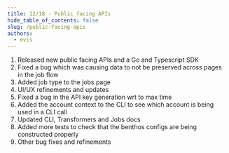 ```yaml
---
title: 12/18 - Public facing APIs
hide_table_of_contents: false
slug: /public-facing-apis
authors:
  - evis
---
```


1. Released new public facing APIs and a Go and Typescript SDK
2. Fixed a bug which was causing data to not be preserved across pages in the job flow
3. Added job type to the jobs page
4. UI/UX refinements and updates
5. Fixed a bug in the API key generation wrt to max time
6. Added the account context to the CLI to see which account is being used in a CLI call
7. Updated CLI, Transformers and Jobs docs
8. Added more tests to check that the benthos configs are being constructed properly
9. Other bug fixes and refinements
